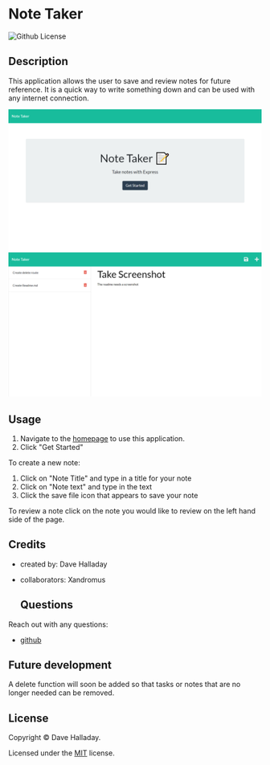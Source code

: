 # Note Taker
  
  
  ![Github License](https://img.shields.io/badge/license-MIT-green.svg)
  

  ## Description

  This application allows the user to save and review notes for future reference. It is a quick way to write something down and can be used with any internet connection.

  ![Screenshot of the homepage](./assets/images/homepage.png)
  ![Screenshot of the notes page](./assets/images/notes-page.png)

  ## Usage

  1. Navigate to the [homepage](https://evening-harbor-23999.herokuapp.com/) to use this application.
  2. Click "Get Started"
  
  To create a new note:
  
  1. Click on "Note Title" and type in a title for your note
  2. Click on "Note text" and type in the text
  3. Click the save file icon that appears to save your note

  To review a note click on the note you would like to review on the left hand side of the page. 


  ## Credits

  * created by: Dave Halladay
  * collaborators: Xandromus

    ## Questions

  Reach out with any questions:

  * [github](https://github.com/dhalladay)

  ## Future development

  A delete function will soon be added so that tasks or notes that are no longer needed can be removed. 

  ## License

  Copyright &copy; Dave Halladay.

  
  Licensed under the [MIT](
  https://opensource.org/licenses/MIT
  ) license.
  